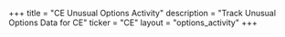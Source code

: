 +++
title = "CE Unusual Options Activity"
description = "Track Unusual Options Data for CE"
ticker = "CE"
layout = "options_activity"
+++

